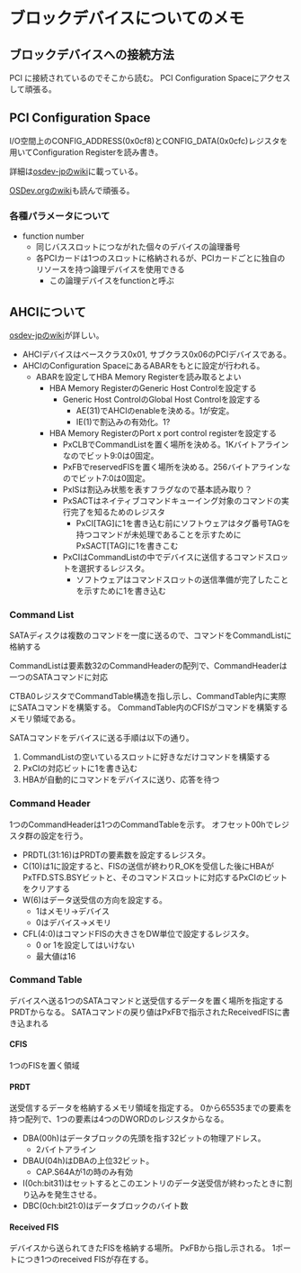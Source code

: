 # ブロックデバイスについてのメモ

## ブロックデバイスへの接続方法

PCI に接続されているのでそこから読む。
PCI Configuration Spaceにアクセスして頑張る。

## PCI Configuration Space

I/O空間上のCONFIG_ADDRESS(0x0cf8)とCONFIG_DATA(0x0cfc)レジスタを用いてConfiguration Registerを読み書き。

詳細は[osdev-jpのwiki](https://github.com/osdev-jp/osdev-jp.github.io/wiki/PCI-Memo)に載っている。

[OSDev.orgのwiki](https://wiki.osdev.org/PCI)も読んで頑張る。

### 各種パラメータについて

- function number
    - 同じバススロットにつながれた個々のデバイスの論理番号
    - 各PCIカードは1つのスロットに格納されるが、PCIカードごとに独自のリソースを持つ論理デバイスを使用できる
        - この論理デバイスをfunctionと呼ぶ

## AHCIについて

[osdev-jpのwiki](https://github.com/osdev-jp/osdev-jp.github.io/wiki/AHCI-Memo)が詳しい。

- AHCIデバイスはベースクラス0x01, サブクラス0x06のPCIデバイスである。
- AHCIのConfiguration SpaceにあるABARをもとに設定が行われる。
    - ABARを設定してHBA Memory Registerを読み取るとよい
        - HBA Memory RegisterのGeneric Host Controlを設定する
            - Generic Host ControlのGlobal Host Controlを設定する
                - AE(31)でAHCIのenableを決める。1が安定。
                - IE(1)で割込みの有効化。1?
        - HBA Memory RegisterのPort x port control registerを設定する
            - PxCLBでCommandListを置く場所を決める。1Kバイトアラインなのでビット9:0は0固定。
            - PxFBでreservedFISを置く場所を決める。256バイトアラインなのでビット7:0は0固定。
            - PxISは割込み状態を表すフラグなので基本読み取り？
            - PxSACTはネイティブコマンドキューイング対象のコマンドの実行完了を知るためのレジスタ
                - PxCI[TAG]に1を書き込む前にソフトウェアはタグ番号TAGを持つコマンドが未処理であることを示すためにPxSACT[TAG]に1を書きこむ
            - PxCIはCommandListの中でデバイスに送信するコマンドスロットを選択するレジスタ。
                - ソフトウェアはコマンドスロットの送信準備が完了したことを示すために1を書き込む

### Command List

SATAディスクは複数のコマンドを一度に送るので、コマンドをCommandListに格納する

CommandListは要素数32のCommandHeaderの配列で、CommandHeaderは一つのSATAコマンドに対応

CTBA0レジスタでCommandTable構造を指し示し、CommandTable内に実際にSATAコマンドを構築する。
CommandTable内のCFISがコマンドを構築するメモリ領域である。

SATAコマンドをデバイスに送る手順は以下の通り。

1. CommandListの空いているスロットに好きなだけコマンドを構築する
2. PxCIの対応ビットに1を書き込む
3. HBAが自動的にコマンドをデバイスに送り、応答を待つ

### Command Header

1つのCommandHeaderは1つのCommandTableを示す。
オフセット00hでレジスタ群の設定を行う。

- PRDTL(31:16)はPRDTの要素数を設定するレジスタ。
- C(10)は1に設定すると、FISの送信が終わりR_OKを受信した後にHBAがPxTFD.STS.BSYビットと、そのコマンドスロットに対応するPxCIのビットをクリアする
- W(6)はデータ送受信の方向を設定する。
    - 1はメモリ->デバイス
    - 0はデバイス->メモリ
- CFL(4:0)はコマンドFISの大きさをDW単位で設定するレジスタ。
    - 0 or 1を設定してはいけない
    - 最大値は16

### Command Table

デバイスへ送る1つのSATAコマンドと送受信するデータを置く場所を指定するPRDTからなる。
SATAコマンドの戻り値はPxFBで指示されたReceivedFISに書き込まれる

#### CFIS

1つのFISを置く領域

#### PRDT

送受信するデータを格納するメモリ領域を指定する。
0から65535までの要素を持つ配列で、1つの要素は4つのDWORDのレジスタからなる。

- DBA(00h)はデータブロックの先頭を指す32ビットの物理アドレス。
    - 2バイトアライン
- DBAU(04h)はDBAの上位32ビット。
    - CAP.S64Aが1の時のみ有効
- I(0ch:bit31)はセットするとこのエントリのデータ送受信が終わったときに割り込みを発生させる。
- DBC(0ch:bit21:0)はデータブロックのバイト数

#### Received FIS

デバイスから送られてきたFISを格納する場所。
PxFBから指し示される。
1ポートにつき1つのreceived FISが存在する。

